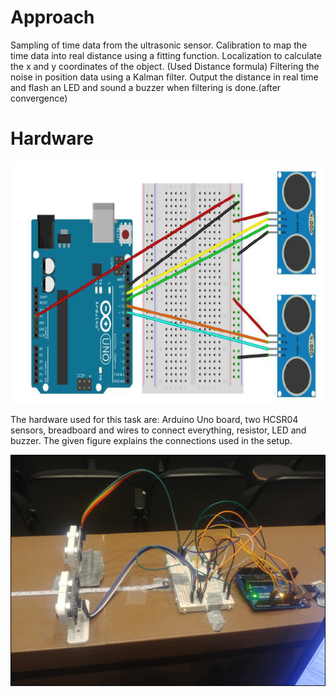 
# Approach
Sampling of time data from the ultrasonic sensor.
Calibration to map the time data into real distance using a fitting function.
Localization to calculate the x and y coordinates of the object. (Used Distance formula)
Filtering the noise in position data using a Kalman filter.
Output the distance in real time and flash an LED and sound a buzzer when filtering is done.(after convergence)

# Hardware 


![](Code/Images/4.png )

The hardware used for this task are: Arduino Uno board, two HCSR04 sensors, breadboard and wires to connect everything, resistor, LED and buzzer. The given figure explains the connections used in the setup.


![](Code/Images/Picture8.png )
